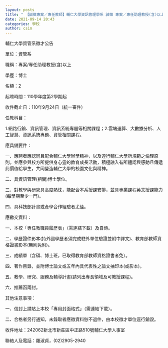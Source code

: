 ```yaml
---
layout: posts
title: " 【誠徵專案／專任教師】輔仁大學資訊管理學系 誠徵 專案／專任助理教授(含)以上教師"
date: 2021-09-14 20:43
categories: 學校
author: csim
---
```


輔仁大學資管系徵才公告

單位：資管系

職稱：專案/專任助理教授(含)以上

學歷：博士

名額：2

起聘時間：110學年度第2學期起

收件截止日：110年9月24日（統一審件）

任教科目：

1.網路行銷、資訊管理、資訊系統專題等相關課程；2.雲端運算、大數據分析、人工智慧、資訊系統專題、資管相關課程。

應具備要件：

一、應聘者應認同且配合輔仁大學辦學精神，以及遵行輔仁大學所規範之倫理原則。並應參與校方所提供身心靈的教育成長活動，積極融入有所體認與感動且傳遞此價值給學生，共同營造輔仁大學的校園文化與精神。

二、具資訊管理(相關)博士學位。

三、對教學與研究具高度熱忱，能配合本系授課安排，並具專業課程英文授課能力(每學期至少一門)。

四、具科技部計畫或產學合作經驗者尤佳。

應繳交資料：

一、本校「專任教職員履歷表」（需連結下載）及自傳。

二、學歷證件影本(持外國學歷者須完成駐外單位驗證並附中譯文)、教育部教師資格證書影本(無則免附)。

三、成績單（含碩、博士班，已取得教育部教師資格證書者免）。

四、著作目錄，並附博士論文或五年內具代表性之論文抽印本(或影本)。

五、教學、研究、服務及輔導計畫(請列出專長領域及可教授課程)。

六、推薦函兩封。

其他注意事項：

一、信封上請貼上本校「專用封面格式」（需連結下載）。

二、合格者另行通知，未錄取者應徵資料恕不退件，由本校徵才單位逕行銷毀。

收件地址：242062新北市新莊區中正路510號輔仁大學人事室

聯絡人及電話：羅淑貞，(02)2905-2940
